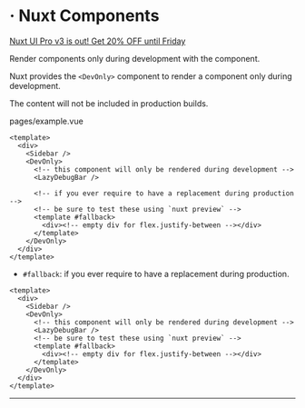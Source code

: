 # <DevOnly> · Nuxt Components
[Nuxt UI Pro v3 is out! Get 20% OFF until Friday](https://ui.nuxt.com/pro/pricing)

Render components only during development with the <DevOnly> component.

Nuxt provides the `<DevOnly>` component to render a component only during development.

The content will not be included in production builds.

pages/example.vue

```
<template>
  <div>
    <Sidebar />
    <DevOnly>
      <!-- this component will only be rendered during development -->
      <LazyDebugBar />

      <!-- if you ever require to have a replacement during production -->
      <!-- be sure to test these using `nuxt preview` -->
      <template #fallback>
        <div><!-- empty div for flex.justify-between --></div>
      </template>
    </DevOnly>
  </div>
</template>

```


*   `#fallback`: if you ever require to have a replacement during production.

```
<template>
  <div>
    <Sidebar />
    <DevOnly>
      <!-- this component will only be rendered during development -->
      <LazyDebugBar />
      <!-- be sure to test these using `nuxt preview` -->
      <template #fallback>
        <div><!-- empty div for flex.justify-between --></div>
      </template>
    </DevOnly>
  </div>
</template>

```


* * *